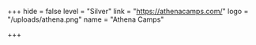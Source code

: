 +++
hide = false
level = "Silver"
link = "https://athenacamps.com/"
logo = "/uploads/athena.png"
name = "Athena Camps"

+++